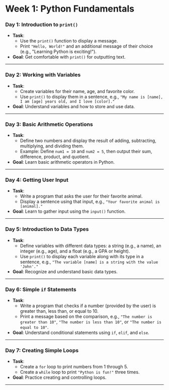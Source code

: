 # Week 1: Python Fundamentals

### **Day 1: Introduction to `print()`**
- **Task**: 
  - Use the `print()` function to display a message.
  - Print `"Hello, World!"` and an additional message of their choice (e.g., "Learning Python is exciting!").
- **Goal**: Get comfortable with `print()` for outputting text.

---

### **Day 2: Working with Variables**
- **Task**: 
  - Create variables for their name, age, and favorite color.
  - Use `print()` to display them in a sentence, e.g., `"My name is [name], I am [age] years old, and I love [color]."`
- **Goal**: Understand variables and how to store and use data.

---

### **Day 3: Basic Arithmetic Operations**
- **Task**: 
  - Define two numbers and display the result of adding, subtracting, multiplying, and dividing them.
  - Example: Define `num1 = 10` and `num2 = 5`, then output their sum, difference, product, and quotient.
- **Goal**: Learn basic arithmetic operators in Python.

---

### **Day 4: Getting User Input**
- **Task**: 
  - Write a program that asks the user for their favorite animal.
  - Display a sentence using that input, e.g., `"Your favorite animal is [animal]."`
- **Goal**: Learn to gather input using the `input()` function.

---

### **Day 5: Introduction to Data Types**
- **Task**: 
  - Define variables with different data types: a string (e.g., a name), an integer (e.g., age), and a float (e.g., a GPA or height).
  - Use `print()` to display each variable along with its type in a sentence, e.g., `"The variable [name] is a string with the value 'John'."`
- **Goal**: Recognize and understand basic data types.

---

### **Day 6: Simple `if` Statements**
- **Task**: 
  - Write a program that checks if a number (provided by the user) is greater than, less than, or equal to 10.
  - Print a message based on the comparison, e.g., `"The number is greater than 10"`, `"The number is less than 10"`, or `"The number is equal to 10"`.
- **Goal**: Understand conditional statements using `if`, `elif`, and `else`.

---

### **Day 7: Creating Simple Loops**
- **Task**: 
  - Create a `for` loop to print numbers from 1 through 5.
  - Create a `while` loop to print `"Python is fun!"` three times.
- **Goal**: Practice creating and controlling loops.

---
